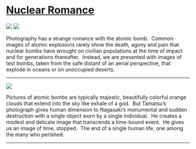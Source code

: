 # [Nuclear Romance](http://artsmia.github.io/griot/#/stories/1577)

![](http://cdn.dx.artsmia.org/thumbs/tn_2014_TDX_MIAArtStories_187.jpg)
![](http://cdn.dx.artsmia.org/thumbs/tn_2014_TDX_MIAArtStories_195.jpg)

Photography has a strange romance with the atomic bomb.  Common images of atomic explosions rarely show the death, agony and pain that nuclear bombs have wrought on civilian populations at the time of impact and for generations thereafter.  Instead, we are presented with images of test bombs, taken from the safe distant of an aerial perspective, that explode in oceans or on unoccupied deserts.  

---

![](http://cdn.dx.artsmia.org/thumbs/tn_mia_6008262.jpg)

Pictures of atomic bombs are typically majestic, beautifully colorful orange clouds that extend into the sky like exhale of a god.  But Tamatsu’s photograph gives human dimension to Nagasaki’s monumental and sudden destruction with a single object worn by a single individual.  He creates a modest and delicate image that transcends a time-bound event.  He gives us an image of time, stopped.  The end of a single human life, one among the many who perished.

---
